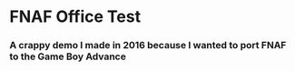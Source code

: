 <html>
<body>
<h1>FNAF Office Test</h1>
<h3>A crappy demo I made in 2016 because I wanted to port FNAF to the Game Boy Advance</h3> <br />
</body>
</html>